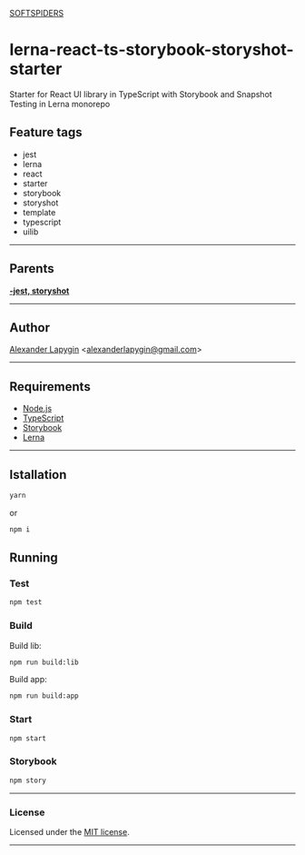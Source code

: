 [SOFTSPIDERS](https://github.com/softspiders/softspiders)

# lerna-react-ts-storybook-storyshot-starter

Starter for React UI library in TypeScript with Storybook and Snapshot Testing in Lerna monorepo

## Feature tags

- jest
- lerna
- react
- starter
- storybook
- storyshot
- template
- typescript
- uilib

---

## Parents

[**-jest, storyshot**](https://github.com/softspiders/react-lib-storybook-lerna-starter)

---

## Author

[Alexander Lapygin](https://github.com/AlexanderLapygin) <<alexanderlapygin@gmail.com>>

---

## Requirements

* [Node.js](https://nodejs.org/en/download/package-manager/)
* [TypeScript](https://www.typescriptlang.org/)
* [Storybook](https://storybook.js.org/docs/guides/quick-start-guide/)
* [Lerna](https://lerna.js.org/)

---

## Istallation

```sh
yarn
```

or

```sh
npm i
```


## Running

### Test

```sh
npm test
```

### Build

Build lib:

```sh
npm run build:lib
```

Build app:

```sh
npm run build:app
```
### Start

```sh
npm start
```

### Storybook

```sh
npm story
```

---


### License

Licensed under the [MIT license](./LICENSE).

---
